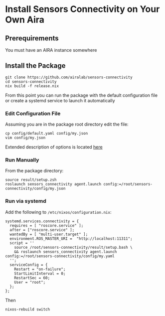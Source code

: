 # Install Sensors Connectivity on Your Own Aira

## Prerequirements

You must have an AIRA instance somewhere

## Install the Package

```
git clone https://github.com/airalab/sensors-connectivity
cd sensors-connectivity
nix build -f release.nix
```

From this point you can run the package with the default configuration file or create a systemd service to launch it automatically

### Edit Configuration File

Assuming you are in the package root directory edit the file:
```
cp config/default.yaml config/my.json
vim config/my.json
```

Extended description of options is located [here](/docs/configuration-options-description)

### Run Manually

From the package directory:

```
source result/setup.zsh
roslaunch sensors_connectivity agent.launch config:=/root/sensors-connectivity/config/my.json
```

### Run via systemd

Add the following to `/etc/nixos/configuration.nix`:

```
systemd.services.connectivity = {
  requires = [ "roscore.service" ];
  after = ["roscore.service" ];
  wantedBy = [ "multi-user.target" ];
  environment.ROS_MASTER_URI =  "http://localhost:11311";
  script = ''
    source /root/sensors-connectivity/result/setup.bash \
    && roslaunch sensors_connectivity agent.launch config:=/root/sensors-connectivity/config/my.yaml
  '';
  serviceConfig = {
    Restart = "on-failure";
    StartLimitInterval = 0;
    RestartSec = 60;
    User = "root";
  };
};
```

Then

```
nixos-rebuild switch
```

